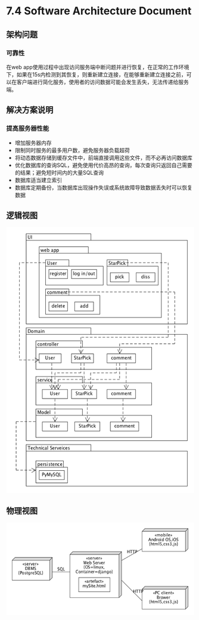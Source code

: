 # 7.4 Software Architecture Document

## 架构问题

### 可靠性
在web app使用过程中出现访问服务端中断问题并进行恢复，在正常的工作环境下，如果在15s内检测到其恢复，则重新建立连接，在能够重新建立连接之前，可以在客户端进行简化服务，使用者的访问数据可能会发生丢失，无法传递给服务端。

## 解决方案说明

### 提高服务器性能
* 增加服务器内存
* 限制同时服务的最多用户数，避免服务器负载超荷
* 将动态数据存储到缓存文件中，前端直接调用这些文件，而不必再访问数据库
* 优化数据库的查询SQL，避免使用代价高昂的查询，每次查询只返回自己需要的结果；避免短时间内的大量SQL查询
* 数据库适当建立索引
* 数据库定期备份，当数据库出现操作失误或系统故障导致数据丢失时可以恢复数据

## 逻辑视图
![7.4逻辑视图](image/logic.png)

## 物理视图
![7.4物理视图](image/development_diagram.png)
